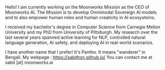 Hello! I am currently working on the Moonworks Mission as the CEO of Moonworks AI. The Mission is to develop Omnimodal Sovereign AI models and to also empower human roles and human creativity in AI ecosystems.

I received my bachelor's degree in Computer Science from Carnegie Mellon University and my PhD from University of Pittsburgh. My research over the last several years spanned active learning for NLP, controlled natural language generation, AI safety, and deploying AI in real-world scenarios.

I have another name that I prefer! It's Pantho. It means "wanderer" in Bengali.
My webpage : https://sabithsn.github.io/
You can contact me at sabit [at] moonworks.ai
